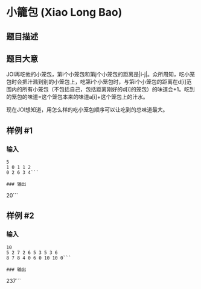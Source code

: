 # 小籠包 (Xiao Long Bao)

## 题目描述

## 题目大意
JOI再吃他的小笼包，第i个小笼包和第j个小笼包的距离是|i-j|。众所周知，吃小笼包时会把汁溅到别的小笼包上，吃第i个小笼包时，与第i个小笼包的距离在d[i]范围内的所有小笼包（不包括自己，包括距离刚好的d[i]的笼包）的味道会+1。吃到的笼包的味道=这个笼包本来的味道a[i]+这个笼包上的汁水。
现在JOI想知道，用怎么样的吃小笼包顺序可以让吃到的总味道最大。

## 样例 #1

### 输入

```
5
1 0 1 1 2
0 2 6 3 4```

### 输出

```
20```

## 样例 #2

### 输入

```
10
5 2 7 2 6 5 3 5 3 6
8 7 8 4 0 6 0 10 10 0```

### 输出

```
237```

